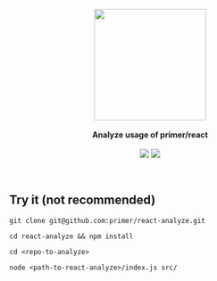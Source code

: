 <p align="center">
  <img src="https://octodex.github.com/images/inspectocat.jpg" height="200px"/>
  <br><br>
  <b>Analyze usage of primer/react</b>
  <br><br>
  <img src="https://img.shields.io/badge/maturity-proof--of--concept-d85151?style=flat-square"/>
  <img src="https://img.shields.io/badge/npm-not--published-d85151?style=flat-square"/>
</p>

&nbsp;

## Try it (not recommended)

```
git clone git@github.com:primer/react-analyze.git

cd react-analyze && npm install

cd <repo-to-analyze>

node <path-to-react-analyze>/index.js src/
```
